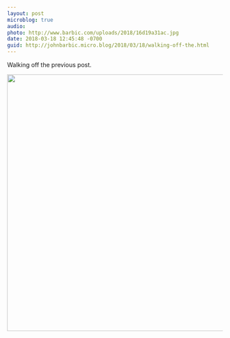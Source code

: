 ```yaml
---
layout: post
microblog: true
audio: 
photo: http://www.barbic.com/uploads/2018/16d19a31ac.jpg
date: 2018-03-18 12:45:48 -0700
guid: http://johnbarbic.micro.blog/2018/03/18/walking-off-the.html
---
```

Walking off the previous post.

<img src="http://www.barbic.com/uploads/2018/16d19a31ac.jpg" width="600" height="599" />
